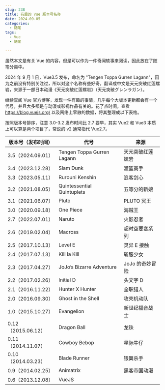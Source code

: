```yaml
---
slug: 238
title: 有趣的 Vue 版本号名称
date: 2024-09-05
categories: 
  - 随笔
tags: 
  - Vue
  - 随笔

---
```


虽然本文是有关 Vue 的内容，但是可以作为一件奇闻轶事来阅读，因此放在了随笔分类中。

2024 年 9 月 1 日，Vue3.5 发布，命名为 "Tengen Toppa Gurren Lagann"，因为之前没有特别关注过，所以对这个名称有些好奇，翻译成中文是天元突破红莲螺岩，来源于一部日本动漫《天元突破红莲螺岩》（天元突破グレンラガン）。

继续查阅 Vue 官方博客，发现一件有趣的事情，几乎每个大版本更新都会有一个代号，并且大多都是与动漫或影视作品有关的。花了点时间，查看 https://blog.vuejs.org/ 以及网络上零散的数据，将其整理成以下表格。

按照版本号排序，注意 3.0-3.2 发布时间比 2.7 要早，其实 Vue2 和 Vue3 本质上可以算是两个项目了，常说的 v2 通常指代 Vue2.7。

| 版本号（发布时间） | 代号                       | 来源             |
| ------------------ | -------------------------- | ---------------- |
| 3.5（2024.09.01）  | Tengen Toppa Gurren Lagann | 天元突破红莲螺岩 |
| 3.4（2023.12.28）  | Slam Dunk                  | 灌篮高手         |
| 3.3（2023.05.11）  | Rurouni Kenshin            | 浪客剑心         |
| 3.2（2021.08.05）  | Quintessential Quintuplets | 五等分的新娘     |
| 3.1（2021.06.07）  | Pluto                      | PLUTO 冥王       |
| 3.0（2020.09.18）  | One Piece                  | 海贼王           |
| 2.7（2022.07.01）  | Naruto                     | 火影忍者         |
| 2.6（2019.02.04）  | Macross                    | 超时空要塞系列   |
| 2.5（2017.10.13）  | Level E                    | 灵异 E 接触      |
| 2.4（2017.07.13）  | Kill la Kill               | 斩服少女         |
| 2.3（2017.04.27）  | JoJo’s Bizarre Adventure   | JoJo 的奇妙冒险  |
| 2.2（2017.02.26）  | Initial D                  | 头文字 D         |
| 2.1（2016.11.22）  | Hunter X Hunter            | 全职猎人         |
| 2.0（2016.09.30）  | Ghost in the Shell         | 攻壳机动队       |
| 1.0（2015.10.27）  | Evangelion                 | 新世纪福音战士   |
| 0.12（2015.06.12） | Dragon Ball                | 龙珠             |
| 0.11（2014.11.07） | Cowboy Bebop               | 星际牛仔         |
| 0.10（2014.03.23） | Blade Runner               | 银翼杀手         |
| 0.9（2014.02.25）  | Animatrix                  | 黑客帝国动漫     |
| 0.6（2013.12.08）  | VueJS                      |                  |
